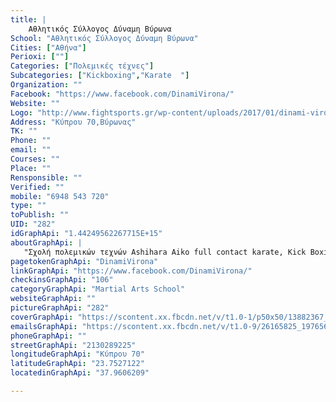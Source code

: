 ```yaml
---
title: |
    Αθλητικός Σύλλογος Δύναμη Βύρωνα
School: "Αθλητικός Σύλλογος Δύναμη Βύρωνα"
Cities: ["Αθήνα"]
Perioxi: [""]
Categories: ["Πολεμικές τέχνες"]
Subcategories: ["Kickboxing","Karate  "]
Organization: ""
Facebook: "https://www.facebook.com/DinamiVirona/"
Website: ""
Logo: "http://www.fightsports.gr/wp-content/uploads/2017/01/dinami-virona-logo.jpg"
Address: "Κύπρου 70,Βύρωνας"
TK: ""
Phone: ""
email: ""
Courses: ""
Place: ""
Rensponsible: ""
Verified: ""
mobile: "6948 543 720"
type: ""
toPublish: ""
UID: "282"
idGraphApi: "1.44249562267715E+15"
aboutGraphApi: | 
   "Σχολή πολεμικών τεχνών Ashihara Aiko full contact karate, Kick Boxing ΠΟΚ, So -Kyokushin "
pagetokenGraphApi: "DinamiVirona"
linkGraphApi: "https://www.facebook.com/DinamiVirona/"
checkinsGraphApi: "106"
categoryGraphApi: "Martial Arts School"
websiteGraphApi: ""
pictureGraphApi: "282"
coverGraphApi: "https://scontent.xx.fbcdn.net/v/t1.0-1/p50x50/13882367_1746017212324992_2310149402081975991_n.jpg?oh=ceb4769dd7bd20d557e67b9e647160ac&amp;oe=5B3C71B1"
emailsGraphApi: "https://scontent.xx.fbcdn.net/v/t1.0-9/26165825_1976560672603977_8650678186948455555_n.jpg?oh=700960b76ae16d655c23652de09d8552&amp;oe=5B36D40F"
phoneGraphApi: ""
streetGraphApi: "2130289225"
longitudeGraphApi: "Κύπρου 70"
latitudeGraphApi: "23.7527122"
locatedinGraphApi: "37.9606209"

---
```




